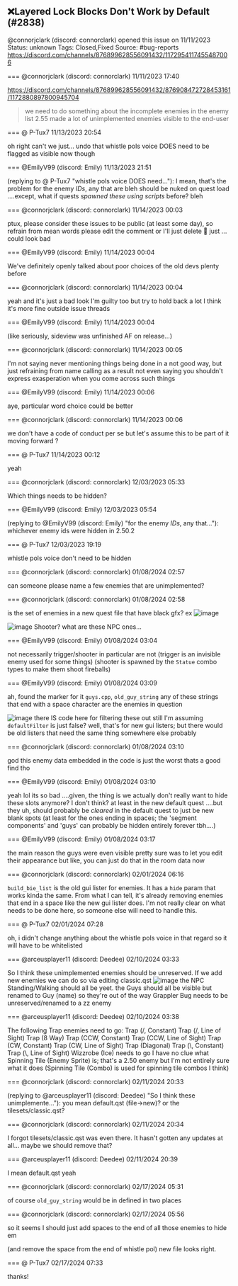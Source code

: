 ## ❌Layered Lock Blocks Don't Work by Default (#2838)
@connorjclark (discord: connorclark) opened this issue on 11/11/2023
Status: unknown
Tags: Closed,Fixed
Source: #bug-reports https://discord.com/channels/876899628556091432/1172954117455487006


=== @connorjclark (discord: connorclark) 11/11/2023 17:40

https://discord.com/channels/876899628556091432/876908472728453161/1172880897800945704

> we need to do something about the incomplete enemies in the enemy list
> 2.55 made a lot of unimplemented enemies visible to the end-user

=== @ P-Tux7 11/13/2023 20:54

oh right
can't we just... undo that
whistle pols voice DOES need to be flagged as visible now though

=== @EmilyV99 (discord: Emily) 11/13/2023 21:51

(replying to @ P-Tux7 "whistle pols voice DOES need…"): I mean, that's the problem
for the enemy *IDs*, any that are bleh should be nuked on quest load
....except, what if quests *spawned these using scripts* before?
bleh

=== @connorjclark (discord: connorclark) 11/14/2023 00:03

ptux, please consider these issues to be public (at least some day), so refrain from mean words
please edit the comment or I'll just delete 🫠
just ... could look bad

=== @EmilyV99 (discord: Emily) 11/14/2023 00:04

We've definitely openly talked about poor choices of the old devs plenty before

=== @connorjclark (discord: connorclark) 11/14/2023 00:04

yeah and it's just a bad look
I'm guilty too
but try to hold back a lot
I think it's more fine outside issue threads

=== @EmilyV99 (discord: Emily) 11/14/2023 00:04

(like seriously, sideview was unfinished AF on release...)

=== @connorjclark (discord: connorclark) 11/14/2023 00:05

I'm not saying never mentioning things being done in a not good way, but just refraining from name calling as a result
not even saying you shouldn't express exasperation when you come across such things

=== @EmilyV99 (discord: Emily) 11/14/2023 00:06

aye, particular word choice could be better

=== @connorjclark (discord: connorclark) 11/14/2023 00:06

we don't have a code of conduct per se but let's assume this to be part of it moving forward ?

=== @ P-Tux7 11/14/2023 00:12

yeah

=== @connorjclark (discord: connorclark) 12/03/2023 05:33

Which things needs to be hidden?

=== @EmilyV99 (discord: Emily) 12/03/2023 05:54

(replying to @EmilyV99 (discord: Emily) "for the enemy *IDs*, any that…"): whichever enemy ids were hidden in 2.50.2

=== @ P-Tux7 12/03/2023 19:19

whistle pols voice don't need to be hidden

=== @connorjclark (discord: connorclark) 01/08/2024 02:57

can someone please name a few enemies that are unimplemented?

=== @connorjclark (discord: connorclark) 01/08/2024 02:58

is the set of enemies in a new quest file that have black gfx?
ex
![image](https://cdn.discordapp.com/attachments/1172954117455487006/1193750580888342528/image.png?ex=65e538dd&is=65d2c3dd&hm=641d10b265e22dbfb84364647ee448f697f55382a944dbc804fd6f3298f404da&)

![image](https://cdn.discordapp.com/attachments/1172954117455487006/1193750645153476679/image.png?ex=65e538ec&is=65d2c3ec&hm=36de6c0f1128d500874b4920a1ae9a28928854bed4b47313fe9069eb8a54cbd3&)
Shooter?
what are these NPC ones...

=== @EmilyV99 (discord: Emily) 01/08/2024 03:04

not necessarily
trigger/shooter in particular are not
(trigger is an invisible enemy used for some things)
(shooter is spawned by the `Statue` combo types to make them shoot fireballs)

=== @EmilyV99 (discord: Emily) 01/08/2024 03:09

ah, found the marker for it
`guys.cpp`, `old_guy_string`
any of these strings that end with a space character are the enemies in question

![image](https://cdn.discordapp.com/attachments/1172954117455487006/1193753364463358012/image.png?ex=65e53b74&is=65d2c674&hm=85e732d4fcca49ab419d6b866c6b64e2989eb08f9b06fbbb6017cb318a766e1c&)
there IS code here for filtering these out still
I'm assuming `defaultFilter` is just false?
well, that's for new gui listers; but there would be old listers that need the same thing somewhere else probably

=== @connorjclark (discord: connorclark) 01/08/2024 03:10

god this enemy data embedded in the code is just the worst
thats a good find tho

=== @EmilyV99 (discord: Emily) 01/08/2024 03:10

yeah lol its so bad
....given, the thing is
we actually don't really want to hide these slots anymore? I don't think?
at least in the new default quest
....but they uh, should probably be *cleared* in the default quest
to just be new blank spots
(at least for the ones ending in spaces; the 'segment components' and 'guys' can probably be hidden entirely forever tbh....)

=== @EmilyV99 (discord: Emily) 01/08/2024 03:17

the main reason the guys were even visible pretty sure was to let you edit their appearance
but like, you can just do that in the room data now

=== @connorjclark (discord: connorclark) 02/01/2024 06:16

`build_bie_list` is the old gui lister for enemies.
It has a `hide` param that works kinda the same.
From what I can tell, it's already removing enemies that end in a space like the new gui lister does.
I'm not really clear on what needs to be done here, so someone else will need to handle this.

=== @ P-Tux7 02/01/2024 07:28

oh, i didn't change anything about the whistle pols voice in that regard
so it will have to be whitelisted

=== @arceusplayer11 (discord: Deedee) 02/10/2024 03:33

So I think these unimplemented enemies should be unreserved. If we add new enemies we can do so via editing classic.qst
![image](https://cdn.discordapp.com/attachments/1172954117455487006/1205718235446517791/image.png?ex=65ebd89c&is=65d9639c&hm=d6d689da2b08bc1b34a13d642c6e12510459492ebbd5aeba2a984ed45094f0af&)
the NPC Standing/Walking should all be yeet.
the Guys should all be visible but renamed to Guy (name) so they're out of the way
Grappler Bug needs to be unreserved/renamed to a zz enemy

=== @arceusplayer11 (discord: Deedee) 02/10/2024 03:38

The following Trap enemies need to go:
Trap (/, Constant)
Trap (/, Line of Sight)
Trap (8 Way)
Trap (CCW, Constant)
Trap (CCW, Line of Sight)
Trap (CW, Constant)
Trap (CW, Line of Sight)
Trap (Diagonal)
Trap (\\, Constant)
Trap (\\, Line of Sight)
Wizzrobe (Ice) needs to go
I have no clue what Spinning Tile (Enemy Sprite) is; that's a 2.50 enemy but I'm not entirely sure what it does (Spinning Tile (Combo) is used for spinning tile combos I think)

=== @connorjclark (discord: connorclark) 02/11/2024 20:33

(replying to @arceusplayer11 (discord: Deedee) "So I think these unimplemente…"): you mean default.qst (file->new)? or the tilesets/classic.qst?

=== @connorjclark (discord: connorclark) 02/11/2024 20:34

I forgot tilesets/classic.qst was even there. It hasn't gotten any updates at all... maybe we should remove that?

=== @arceusplayer11 (discord: Deedee) 02/11/2024 20:39

I mean default.qst yeah

=== @connorjclark (discord: connorclark) 02/17/2024 05:31

of course `old_guy_string` would be in defined in two places

=== @connorjclark (discord: connorclark) 02/17/2024 05:56

so it seems I should just add spaces to the end of all those enemies to hide em

(and remove the space from the end of whistle pol)
new file looks right.

=== @ P-Tux7 02/17/2024 07:33

thanks!

